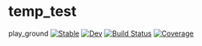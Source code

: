 # temp_test
play_ground
[![Stable](https://img.shields.io/badge/docs-stable-blue.svg)](https://yabusamehoulen.github.io/temp_test.jl/stable/)
[![Dev](https://img.shields.io/badge/docs-dev-blue.svg)](https://yabusamehoulen.github.io/temp_test.jl/dev/)
[![Build Status](https://github.com/yabusamehoulen/temp_test.jl/actions/workflows/CI.yml/badge.svg?branch=master)](https://github.com/yabusamehoulen/temp_test.jl/actions/workflows/CI.yml?query=branch%3Amaster)
[![Coverage](https://codecov.io/gh/yabusamehoulen/temp_test.jl/branch/master/graph/badge.svg)](https://codecov.io/gh/yabusamehoulen/temp_test.jl)
